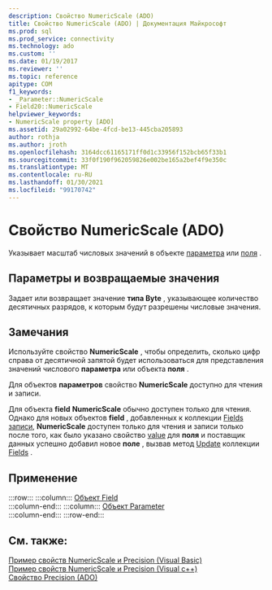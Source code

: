 ```yaml
---
description: Свойство NumericScale (ADO)
title: Свойство NumericScale (ADO) | Документация Майкрософт
ms.prod: sql
ms.prod_service: connectivity
ms.technology: ado
ms.custom: ''
ms.date: 01/19/2017
ms.reviewer: ''
ms.topic: reference
apitype: COM
f1_keywords:
- _Parameter::NumericScale
- Field20::NumericScale
helpviewer_keywords:
- NumericScale property [ADO]
ms.assetid: 29a02992-64be-4fcd-be13-445cba205893
author: rothja
ms.author: jroth
ms.openlocfilehash: 3164dcc61165171ff0d1c33956f152bcb65f33b1
ms.sourcegitcommit: 33f0f190f962059826e002be165a2bef4f9e350c
ms.translationtype: MT
ms.contentlocale: ru-RU
ms.lasthandoff: 01/30/2021
ms.locfileid: "99170742"
---
```

# <a name="numericscale-property-ado"></a>Свойство NumericScale (ADO)
Указывает масштаб числовых значений в объекте [параметра](./parameter-object.md) или [поля](./field-object.md) .  
  
## <a name="settings-and-return-values"></a>Параметры и возвращаемые значения  
 Задает или возвращает значение **типа Byte** , указывающее количество десятичных разрядов, к которым будут разрешены числовые значения.  
  
## <a name="remarks"></a>Замечания  
 Используйте свойство **NumericScale** , чтобы определить, сколько цифр справа от десятичной запятой будет использоваться для представления значений числового **параметра** или объекта **поля** .  
  
 Для объектов **параметров** свойство **NumericScale** доступно для чтения и записи.  
  
 Для объекта **field** **NumericScale** обычно доступен только для чтения. Однако для новых объектов **field** , добавленных к коллекции [Fields](./fields-collection-ado.md) [записи](./record-object-ado.md), **NumericScale** доступен только для чтения и записи только после того, как было указано свойство [value](./value-property-ado.md) для **поля** и поставщик данных успешно добавил новое **поле** , вызвав метод [Update](./update-method.md) коллекции [Fields](./fields-collection-ado.md) .  
  
## <a name="applies-to"></a>Применение  

:::row:::
    :::column:::
        [Объект Field](./field-object.md)  
    :::column-end:::
    :::column:::
        [Объект Parameter](./parameter-object.md)  
    :::column-end:::
:::row-end:::

## <a name="see-also"></a>См. также:  
 [Пример свойств NumericScale и Precision (Visual Basic)](./numericscale-and-precision-properties-example-vb.md)   
 [Пример свойств NumericScale и Precision (Visual c++)](./numericscale-and-precision-properties-example-vc.md)   
 [Свойство Precision (ADO)](./precision-property-ado.md)